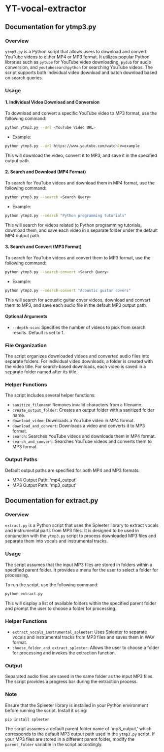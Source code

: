 # YT-vocal-extractor

## Documentation for ytmp3.py

### Overview

`ytmp3.py` is a Python script that allows users to download and convert YouTube videos to either MP4 or MP3 format. It utilizes popular Python libraries such as `pytube` for YouTube video downloading, `pydub` for audio conversion, and `youtubesearchpython` for searching YouTube videos. The script supports both individual video download and batch download based on search queries.

### Usage

#### 1. Individual Video Download and Conversion

To download and convert a specific YouTube video to MP3 format, use the following command:

```bash
python ytmp3.py --url <YouTube Video URL>
```

- Example:

```bash
python ytmp3.py --url https://www.youtube.com/watch?v=example
```

This will download the video, convert it to MP3, and save it in the specified output path.

#### 2. Search and Download (MP4 Format)

To search for YouTube videos and download them in MP4 format, use the following command:

```bash
python ytmp3.py --search <Search Query>
```

- Example:

```bash
python ytmp3.py --search "Python programming tutorials"
```

This will search for videos related to Python programming tutorials, download them, and save each video in a separate folder under the default MP4 output path.

#### 3. Search and Convert (MP3 Format)

To search for YouTube videos and convert them to MP3 format, use the following command:

```bash
python ytmp3.py --search-convert <Search Query>
```

- Example:

```bash
python ytmp3.py --search-convert "Acoustic guitar covers"
```

This will search for acoustic guitar cover videos, download and convert them to MP3, and save each audio file in the default MP3 output path.

#### Optional Arguments

- `--depth-scan`: Specifies the number of videos to pick from search results. Default is set to 1.

### File Organization

The script organizes downloaded videos and converted audio files into separate folders. For individual video downloads, a folder is created with the video title. For search-based downloads, each video is saved in a separate folder named after its title.

### Helper Functions

The script includes several helper functions:

- `sanitize_filename`: Removes invalid characters from a filename.
- `create_output_folder`: Creates an output folder with a sanitized folder name.
- `download_video`: Downloads a YouTube video in MP4 format.
- `download_and_convert`: Downloads a video and converts it to MP3 format.
- `search`: Searches YouTube videos and downloads them in MP4 format.
- `search_and_convert`: Searches YouTube videos and converts them to MP3 format.

### Output Paths

Default output paths are specified for both MP4 and MP3 formats:

- MP4 Output Path: 'mp4_output'
- MP3 Output Path: 'mp3_output'

## Documentation for extract.py

### Overview

`extract.py` is a Python script that uses the Spleeter library to extract vocals and instrumental parts from MP3 files. It is designed to be used in conjunction with the `ytmp3.py` script to process downloaded MP3 files and separate them into vocals and instrumental tracks.

### Usage

The script assumes that the input MP3 files are stored in folders within a specified parent folder. It provides a menu for the user to select a folder for processing.

To run the script, use the following command:

```bash
python extract.py
```

This will display a list of available folders within the specified parent folder and prompt the user to choose a folder for processing.

### Helper Functions

- `extract_vocals_instrumental_spleeter`: Uses Spleeter to separate vocals and instrumental tracks from MP3 files and saves them in WAV format.
- `choose_folder_and_extract_spleeter`: Allows the user to choose a folder for processing and invokes the extraction function.

### Output

Separated audio files are saved in the same folder as the input MP3 files. The script provides a progress bar during the extraction process.

### Note

Ensure that the Spleeter library is installed in your Python environment before running the script. Install it using:

```bash
pip install spleeter
```

The script assumes a default parent folder name of 'mp3_output,' which corresponds to the default MP3 output path used in the `ytmp3.py` script. If your MP3 files are stored in a different parent folder, modify the `parent_folder` variable in the script accordingly.
